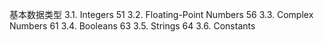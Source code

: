 基本数据类型
3.1. Integers 51
3.2. Floating-Point Numbers 56
3.3. Complex Numbers 61
3.4. Booleans 63
3.5. Strings 64
3.6. Constants